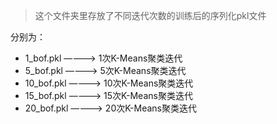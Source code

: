 >这个文件夹里存放了不同迭代次数的训练后的序列化pkl文件

分别为：</br>
* 1_bof.pkl ————> 1次K-Means聚类迭代</br>
* 5_bof.pkl ————> 5次K-Means聚类迭代</br>
* 10_bof.pkl ————> 10次K-Means聚类迭代</br>
* 15_bof.pkl ————> 15次K-Means聚类迭代</br>
* 20_bof.pkl ————> 20次K-Means聚类迭代</br>
